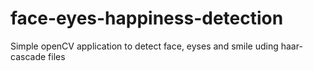 # face-eyes-happiness-detection
Simple openCV application to detect face, eyses and smile uding haar-cascade files
